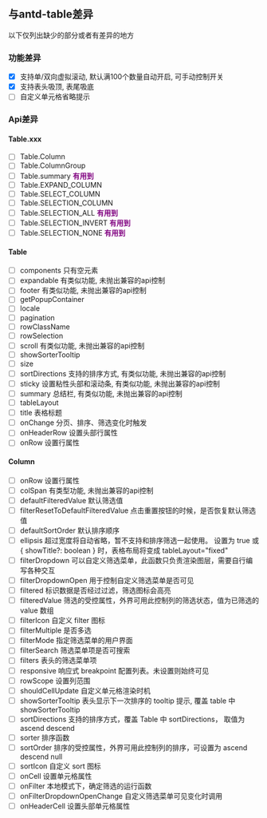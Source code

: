 ## 与antd-table差异

以下仅列出缺少的部分或者有差异的地方

### 功能差异

- [x] 支持单/双向虚拟滚动, 默认满100个数量自动开启, 可手动控制开关
- [x] 支持表头吸顶, 表尾吸底
- [ ] 自定义单元格省略提示

### Api差异

#### Table.xxx

- [ ] Table.Column
- [ ] Table.ColumnGroup
- [ ] Table.summary <b style="color: purple;">有用到</b>
- [ ] Table.EXPAND_COLUMN
- [ ] Table.SELECT_COLUMN
- [ ] Table.SELECTION_COLUMN
- [ ] Table.SELECTION_ALL <b style="color: purple;">有用到</b>
- [ ] Table.SELECTION_INVERT <b style="color: purple;">有用到</b>
- [ ] Table.SELECTION_NONE <b style="color: purple;">有用到</b>

#### Table

- [ ] components 只有空元素
- [ ] expandable 有类似功能, 未抛出兼容的api控制
- [ ] footer 有类似功能, 未抛出兼容的api控制
- [ ] getPopupContainer
- [ ] locale
- [ ] pagination
- [ ] rowClassName
- [ ] rowSelection
- [ ] scroll 有类似功能, 未抛出兼容的api控制
- [ ] showSorterTooltip
- [ ] size
- [ ] sortDirections 支持的排序方式, 有类似功能, 未抛出兼容的api控制
- [ ] sticky 设置粘性头部和滚动条, 有类似功能, 未抛出兼容的api控制
- [ ] summary 总结栏, 有类似功能, 未抛出兼容的api控制
- [ ] tableLayout
- [ ] title 表格标题
- [ ] onChange 分页、排序、筛选变化时触发
- [ ] onHeaderRow 设置头部行属性
- [ ] onRow 设置行属性

#### Column

- [ ] onRow 设置行属性
- [ ] colSpan 有类型功能, 未抛出兼容的api控制
- [ ] defaultFilteredValue 默认筛选值
- [ ] filterResetToDefaultFilteredValue 点击重置按钮的时候，是否恢复默认筛选值
- [ ] defaultSortOrder 默认排序顺序
- [ ] ellipsis 	超过宽度将自动省略，暂不支持和排序筛选一起使用。
  设置为 true 或 { showTitle?: boolean } 时，表格布局将变成 tableLayout="fixed"
- [ ] filterDropdown 	可以自定义筛选菜单，此函数只负责渲染图层，需要自行编写各种交互
- [ ] filterDropdownOpen 用于控制自定义筛选菜单是否可见
- [ ] filtered 标识数据是否经过过滤，筛选图标会高亮
- [ ] filteredValue 筛选的受控属性，外界可用此控制列的筛选状态，值为已筛选的 value 数组
- [ ] filterIcon 自定义 filter 图标
- [ ] filterMultiple 是否多选
- [ ] filterMode 指定筛选菜单的用户界面
- [ ] filterSearch 筛选菜单项是否可搜索	
- [ ] filters 表头的筛选菜单项		
- [ ] responsive 响应式 breakpoint 配置列表。未设置则始终可见		
- [ ] rowScope 设置列范围		
- [ ] shouldCellUpdate 自定义单元格渲染时机		
- [ ] showSorterTooltip 表头显示下一次排序的 tooltip 提示, 覆盖 table 中 showSorterTooltip		
- [ ] sortDirections 支持的排序方式，覆盖 Table 中 sortDirections， 取值为 ascend descend	
- [ ] sorter 排序函数
- [ ] sortOrder 排序的受控属性，外界可用此控制列的排序，可设置为 ascend descend null
- [ ] sortIcon 自定义 sort 图标
- [ ] onCell 设置单元格属性
- [ ] onFilter 本地模式下，确定筛选的运行函数
- [ ] onFilterDropdownOpenChange 自定义筛选菜单可见变化时调用
- [ ] onHeaderCell 设置头部单元格属性
